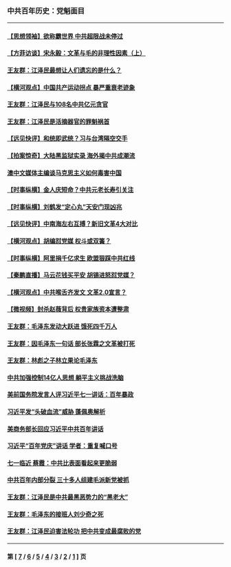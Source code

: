 ### 中共百年历史：党魁面目
---
#### [【思想领袖】欲称霸世界 中共超限战未停过](../../pages/nf1176107/n13745142.md?11180430) 
#### [【方菲访谈】宋永毅：文革与毛的非理性因素（上）](../../pages/nf1176107/n13469956.md?11180430) 
#### [王友群：江泽民最想让人们遗忘的是什么？](../../pages/nf1176107/n13408949.md?11180430) 
#### [【横河观点】中国共产运动拐点 暴严重衰老迹象](../../pages/nf1176107/n13388333.md?11180430) 
#### [王友群：江泽民与108名中共亿元贪官](../../pages/nf1176107/n13352358.md?11180430) 
#### [王友群：江泽民是活摘器官的罪魁祸首](../../pages/nf1176107/n13336903.md?11180430) 
#### [【远见快评】和统即武统？习与台湾隔空交手](../../pages/nf1176107/n13297739.md?11180430) 
#### [【拍案惊奇】大陆黑监狱实录 海外揭中共成潮流](../../pages/nf1176107/n13288853.md?11180430) 
#### [澳中文媒体主编谈马克思主义如何毒害中国](../../pages/nf1176107/n13257387.md?11180430) 
#### [【时事纵横】金人庆短命？中共元老长寿引关注](../../pages/nf1176107/n13217934.md?11180430) 
#### [【时事纵横】刘鹤发“定心丸”天安门现凶兆](../../pages/nf1176107/n13215416.md?11180430) 
#### [【远见快评】中南海左右互搏？新旧文革4大对比](../../pages/nf1176107/n13214745.md?11180430) 
#### [【横河观点】胡编怼党媒 权斗或双簧？](../../pages/nf1176107/n13210864.md?11180430) 
#### [【时事纵横】阿里捐千亿求生 欧盟狠踩中共红线](../../pages/nf1176107/n13206431.md?11180430) 
#### [【秦鹏直播】马云花钱买平安 胡锡进怒怼党媒？](../../pages/nf1176107/n13206392.md?11180430) 
#### [【横河观点】中共喉舌齐发文 文革2.0宣言？](../../pages/nf1176107/n13201248.md?11180430) 
#### [【微视频】封杀赵薇背后 权贵家族资本遭整肃](../../pages/nf1176107/n13197798.md?11180430) 
#### [王友群：毛泽东发动大跃进 饿死四千万人](../../pages/nf1176107/n13177158.md?11180430) 
#### [王友群：因毛泽东一句话 部长张霖之文革被打死](../../pages/nf1176107/n13161711.md?11180430) 
#### [王友群：林彪之子林立果论毛泽东](../../pages/nf1176107/n13128622.md?11180430) 
#### [中共加强控制14亿人思想 躺平主义挑战洗脑](../../pages/nf1176107/n13094299.md?11180430) 
#### [美前国务院发言人评习近平七一讲话：百年暴政](../../pages/nf1176107/n13066986.md?11180430) 
#### [习近平发“头破血流”威胁 蓬佩奥解析](../../pages/nf1176107/n13063604.md?11180430) 
#### [美商务部长回应习近平中共百年讲话](../../pages/nf1176107/n13062903.md?11180430) 
#### [习近平“百年党庆”讲话 学者：重复喊口号](../../pages/nf1176107/n13061411.md?11180430) 
#### [七一临近 蔡霞：中共比表面看起来更脆弱](../../pages/nf1176107/n13056418.md?11180430) 
#### [中共百年内部分裂 三十多人组建毛派新党被抓](../../pages/nf1176107/n13044023.md?11180430) 
#### [王友群：江泽民是中共最黑恶势力的“黑老大”](../../pages/nf1176107/n13022180.md?11180430) 
#### [王友群：毛泽东的接班人刘少奇之死](../../pages/nf1176107/n12991772.md?11180430) 
#### [王友群：江泽民迫害法轮功 把中共变成最腐败的党](../../pages/nf1176107/n12947347.md?11180430) 

---
#### 第 [ [7](./7.md?11180430) / [6](./6.md?11180430) / [5](./5.md?11180430) / [4](./4.md?11180430) / [3](./3.md?11180430) / [2](./2.md?11180430) / [1](./1.md?11180430) ] 页
